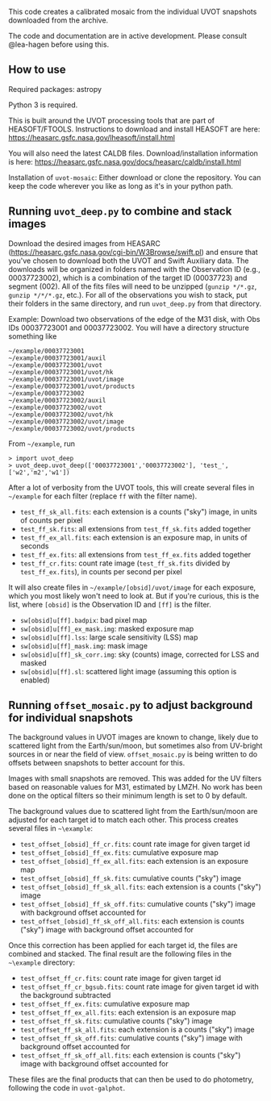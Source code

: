 This code creates a calibrated mosaic from the individual UVOT snapshots downloaded from the archive.

The code and documentation are in active development.  Please consult @lea-hagen before using this.


How to use
----------

Required packages: astropy

Python 3 is required.

This is built around the UVOT processing tools that are part of HEASOFT/FTOOLS.  Instructions to download and install HEASOFT are here:
<https://heasarc.gsfc.nasa.gov/lheasoft/install.html>

You will also need the latest CALDB files.  Download/installation information is here:
<https://heasarc.gsfc.nasa.gov/docs/heasarc/caldb/install.html>

Installation of `uvot-mosaic`: Either download or clone the repository.  You can keep the code wherever you like as long as it's in your python path.


Running `uvot_deep.py` to combine and stack images
-------

Download the desired images from HEASARC (<https://heasarc.gsfc.nasa.gov/cgi-bin/W3Browse/swift.pl>) and ensure that you've chosen to download both the UVOT and Swift Auxiliary data.  The downloads will be organized in folders named with the Observation ID (e.g., 00037723002), which is a combination of the target ID (00037723) and segment (002).  All of the fits files will need to be unzipped (`gunzip */*.gz`, `gunzip */*/*.gz`, etc.). For all of the observations you wish to stack, put their folders in the same directory, and run `uvot_deep.py` from that directory.

Example: Download two observations of the edge of the M31 disk, with Obs IDs 00037723001 and 00037723002.  You will have a directory structure something like
```
~/example/00037723001
~/example/00037723001/auxil
~/example/00037723001/uvot
~/example/00037723001/uvot/hk
~/example/00037723001/uvot/image
~/example/00037723001/uvot/products
~/example/00037723002
~/example/00037723002/auxil
~/example/00037723002/uvot
~/example/00037723002/uvot/hk
~/example/00037723002/uvot/image
~/example/00037723002/uvot/products
```
From `~/example`, run
```
> import uvot_deep
> uvot_deep.uvot_deep(['00037723001','00037723002'], 'test_', ['w2','m2','w1'])
```
After a lot of verbosity from the UVOT tools, this will create several files in `~/example` for each filter (replace `ff` with the filter name).
- `test_ff_sk_all.fits`: each extension is a counts ("sky") image, in units of counts per pixel
- `test_ff_sk.fits`: all extensions from `test_ff_sk.fits` added together
- `test_ff_ex_all.fits`: each extension is an exposure map, in units of seconds
- `test_ff_ex.fits`: all extensions from `test_ff_ex.fits` added together
- `test_ff_cr.fits`: count rate image (`test_ff_sk.fits` divided by `test_ff_ex.fits`), in counts per second per pixel

It will also create files in `~/example/[obsid]/uvot/image` for each exposure, which you most likely won't need to look at.  But if you're curious, this is the list, where `[obsid]` is the Observation ID and `[ff]` is the filter.
- `sw[obsid]u[ff].badpix`: bad pixel map
- `sw[obsid]u[ff]_ex_mask.img`: masked exposure map
- `sw[obsid]u[ff].lss`: large scale sensitivity (LSS) map
- `sw[obsid]u[ff]_mask.img`: mask image
- `sw[obsid]u[ff]_sk_corr.img`: sky (counts) image, corrected for LSS and masked
- `sw[obsid]u[ff].sl`: scattered light image (assuming this option is enabled)


Running `offset_mosaic.py` to adjust background for individual snapshots
-------

The background values in UVOT images are known to change, likely due to scattered light from the Earth/sun/moon, but sometimes also from UV-bright sources in or near the field of view.  `offset_mosaic.py` is being written to do offsets between snapshots to better account for this.

Images with small snapshots are removed. This was added for the UV filters based on reasonable values for M31, estimated by LMZH. No work has been done on the optical filters so their minimum length is set to 0 by default. 

The background values due to scattered light from the Earth/sun/moon are adjusted for each target id to match each other. This process creates several files in `~\example`:
- `test_offset_[obsid]_ff_cr.fits`: count rate image for given target id
- `test_offset_[obsid]_ff_ex.fits`: cumulative exposure map
- `test_offset_[obsid]_ff_ex_all.fits`: each extension is an exposure map 
- `test_offset_[obsid]_ff_sk.fits`: cumulative counts ("sky") image
- `test_offset_[obsid]_ff_sk_all.fits`: each extension is a counts ("sky") image
- `test_offset_[obsid]_ff_sk_off.fits`: cumulative counts ("sky") image with background offset accounted for
- `test_offset_[obsid]_ff_sk_off_all.fits`: each extension is counts ("sky") image with background offset accounted for

Once this correction has been applied for each target id, the files are combined and stacked. The final result are the following files in the `~\example` directory:
- `test_offset_ff_cr.fits`: count rate image for given target id
- `test_offset_ff_cr_bgsub.fits`: count rate image for given target id with the background subtracted
- `test_offset_ff_ex.fits`: cumulative exposure map
- `test_offset_ff_ex_all.fits`: each extension is an exposure map 
- `test_offset_ff_sk.fits`: cumulative counts ("sky") image
- `test_offset_ff_sk_all.fits`: each extension is a counts ("sky") image
- `test_offset_ff_sk_off.fits`: cumulative counts ("sky") image with background offset accounted for
- `test_offset_ff_sk_off_all.fits`: each extension is counts ("sky") image with background offset accounted for

These files are the final products that can then be used to do photometry, following the code in `uvot-galphot`.
